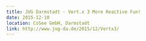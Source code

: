 ```yaml
---
title: JUG Darmstadt - Vert.x 3 More Reactive Fun!
date: 2015-12-10
location: CoSee GmbH, Darmstadt
link: http://www.jug-da.de/2015/12/Vertx3/
---
```


